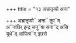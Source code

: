 +++
title = "१३ अभ्रातृव्यो अना"

+++
अभ्रातृव्यो᳓ अना᳓ तुव᳓म्  
अ᳓नापिर् इन्द्र जनु᳓षा सना᳓द् असि  
युधे᳓द् आपित्व᳓म् इछसे